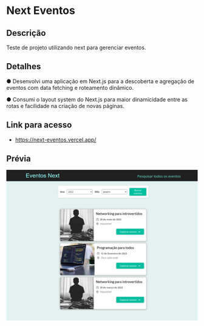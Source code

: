 # Next Eventos

## Descrição

Teste de projeto utilizando next para gerenciar eventos.

## Detalhes

● Desenvolvi uma aplicação em Next.js para a descoberta e agregação de eventos com data fetching e roteamento
dinâmico.

● Consumi o layout system do Next.js para maior dinamicidade entre as rotas e facilidade na criação de novas páginas.

## Link para acesso

- https://next-eventos.vercel.app/

## Prévia

![preview](next-eventos.png)